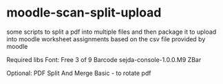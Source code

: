 # moodle-scan-split-upload
some scripts to split a pdf into multiple files and then package it to upload into moodle worksheet assignments based on the csv file provided by moodle

Required libs
Font: Free 3 of 9 Barcode
sejda-console-1.0.0.M9
ZBar

Optional:
PDF Split And Merge Basic - to rotate pdf